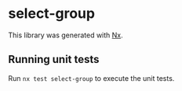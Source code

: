 # select-group

This library was generated with [Nx](https://nx.dev).

## Running unit tests

Run `nx test select-group` to execute the unit tests.
